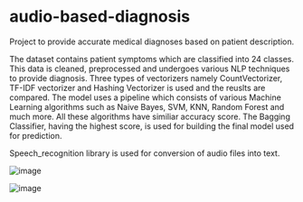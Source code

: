 # audio-based-diagnosis
Project to provide accurate medical diagnoses based on patient description.

The dataset contains patient symptoms which are classified into 24 classes. This data is cleaned, preprocessed and undergoes various NLP techniques to provide diagnosis. Three types of vectorizers namely CountVectorizer, TF-IDF vectorizer and Hashing Vectorizer is used and the reuslts are compared. The model uses a pipeline which consists of various Machine Learning algorithms such as Naive Bayes, SVM, KNN, Random Forest and much more. All these algorithms have similiar accuracy score. The Bagging Classifier, having the highest score, is used for building the final model used for prediction.

Speech_recognition library is used for conversion of audio files into text.

![image](https://github.com/shreyapalande/audio-based-diagnosis/assets/84615801/0617628c-ae5a-4303-b376-88115e6b2ee8)

![image](https://github.com/shreyapalande/audio-based-diagnosis/assets/84615801/4275338a-1672-4225-8cfd-c9442c3ab16f)

